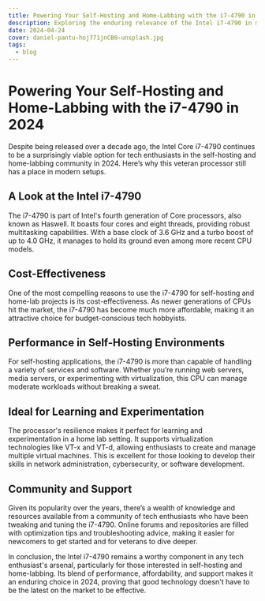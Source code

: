 ```yaml
---
title: Powering Your Self-Hosting and Home-Labbing with the i7-4790 in 2024
description: Exploring the enduring relevance of the Intel i7-4790 in modern home networking and self-hosting setups.
date: 2024-04-24
cover: daniel-pantu-hoj771jnCB0-unsplash.jpg
tags:  
  - blog
---
```


# Powering Your Self-Hosting and Home-Labbing with the i7-4790 in 2024

Despite being released over a decade ago, the Intel Core i7-4790 continues to be a surprisingly viable option for tech enthusiasts in the self-hosting and home-labbing community in 2024. Here’s why this veteran processor still has a place in modern setups.

## A Look at the Intel i7-4790
The i7-4790 is part of Intel's fourth generation of Core processors, also known as Haswell. It boasts four cores and eight threads, providing robust multitasking capabilities. With a base clock of 3.6 GHz and a turbo boost of up to 4.0 GHz, it manages to hold its ground even among more recent CPU models.

## Cost-Effectiveness
One of the most compelling reasons to use the i7-4790 for self-hosting and home-lab projects is its cost-effectiveness. As newer generations of CPUs hit the market, the i7-4790 has become much more affordable, making it an attractive choice for budget-conscious tech hobbyists.

## Performance in Self-Hosting Environments
For self-hosting applications, the i7-4790 is more than capable of handling a variety of services and software. Whether you’re running web servers, media servers, or experimenting with virtualization, this CPU can manage moderate workloads without breaking a sweat.

## Ideal for Learning and Experimentation
The processor's resilience makes it perfect for learning and experimentation in a home lab setting. It supports virtualization technologies like VT-x and VT-d, allowing enthusiasts to create and manage multiple virtual machines. This is excellent for those looking to develop their skills in network administration, cybersecurity, or software development.

## Community and Support
Given its popularity over the years, there’s a wealth of knowledge and resources available from a community of tech enthusiasts who have been tweaking and tuning the i7-4790. Online forums and repositories are filled with optimization tips and troubleshooting advice, making it easier for newcomers to get started and for veterans to dive deeper.

In conclusion, the Intel i7-4790 remains a worthy component in any tech enthusiast's arsenal, particularly for those interested in self-hosting and home-labbing. Its blend of performance, affordability, and support makes it an enduring choice in 2024, proving that good technology doesn't have to be the latest on the market to be effective.
